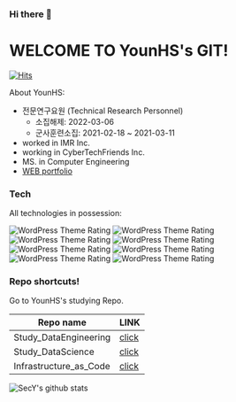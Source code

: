 ### Hi there 👋

<!--
**YounHS/YounHS** is a ✨ _special_ ✨ repository because its `README.md` (this file) appears on your GitHub profile.

Here are some ideas to get you started:

- 🔭 I’m currently working on ...
- 🌱 I’m currently learning ...
- 👯 I’m looking to collaborate on ...
- 🤔 I’m looking for help with ...
- 💬 Ask me about ...
- 📫 How to reach me: ...
- 😄 Pronouns: ...
- ⚡ Fun fact: ...
-->

# WELCOME TO YounHS's GIT!

[![Hits](https://hits.seeyoufarm.com/api/count/incr/badge.svg?url=https%3A%2F%2Fgithub.com%2FYounHS%2Fhit-counter&count_bg=%2379C83D&title_bg=%23555555&icon=&icon_color=%23E7E7E7&title=hits&edge_flat=false)](https://hits.seeyoufarm.com)

About YounHS:
  - 전문연구요원 (Technical Research Personnel) 
    - 소집해제: 2022-03-06
    - 군사훈련소집: 2021-02-18 ~ 2021-03-11
  - worked in IMR Inc.
  - working in CyberTechFriends Inc.
  - MS. in Computer Engineering
  - [WEB portfolio](https://younhs.github.io/react-deploy/)


### Tech

All technologies in possession:

 ![WordPress Theme Rating](https://img.shields.io/badge/java-%E2%98%85%E2%98%85%E2%98%85%E2%98%85%E2%98%86-green) ![WordPress Theme Rating](https://img.shields.io/badge/python-%E2%98%85%E2%98%85%E2%98%85%E2%98%85%E2%98%86-green) ![WordPress Theme Rating](https://img.shields.io/badge/springboot-%E2%98%85%E2%98%85%E2%98%85%C2%BD-darkgreen) ![WordPress Theme Rating](https://img.shields.io/badge/pandas-%E2%98%85%E2%98%85%E2%98%85%C2%BD-darkgreen) ![WordPress Theme Rating](https://img.shields.io/badge/sklearn-%E2%98%85%E2%98%85%C2%BD-darkgreen) ![WordPress Theme Rating](https://img.shields.io/badge/pgsql-%E2%98%85%E2%98%85%E2%98%85%E2%98%85%E2%98%86-darkgreen) ![WordPress Theme Rating](https://img.shields.io/badge/docker-%E2%98%85%E2%98%85%E2%98%85%C2%BD-darkgreen) ![WordPress Theme Rating](https://img.shields.io/badge/aws_ec2-%E2%98%85%E2%98%85-darkgreen)


### Repo shortcuts!

Go to YounHS's studying Repo.

| Repo name | LINK |
| ------ | ------ |
| Study_DataEngineering | [click](https://github.com/YounHS/Study_DataEngineering) |
| Study_DataScience | [click](https://github.com/YounHS/Study_DataScience) |
| Infrastructure_as_Code | [click](https://github.com/YounHS/Infrastructure_as_Code) |

![SecY's github stats](https://github-readme-stats.vercel.app/api?username=YounHS&show_icons=true&theme=tokyonight)
